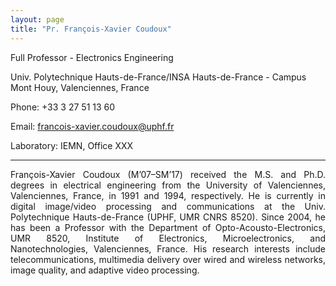 ```yaml
---
layout: page
title: "Pr. François-Xavier Coudoux"
---
```


Full Professor - Electronics Engineering

Univ. Polytechnique Hauts-de-France/INSA Hauts-de-France - Campus Mont Houy, Valenciennes, France

Phone: +33 3 27 51 13 60

Email: <a href="mailto:francois-xavier.coudoux@uphf.fr">francois-xavier.coudoux@uphf.fr</a>

Laboratory: IEMN, Office XXX

---

<div style="text-align: justify"> François-Xavier Coudoux (M’07–SM’17) received the M.S. and Ph.D. degrees in electrical engineering from the University of Valenciennes, Valenciennes, France, in 1991 and 1994, respectively. He is currently in digital image/video processing and communications at the Univ. Polytechnique Hauts-de-France (UPHF, UMR CNRS 8520). Since 2004, he has been a Professor with the Department of Opto-Acousto-Electronics, UMR 8520, Institute of Electronics, Microelectronics, and Nanotechnologies, Valenciennes, France. His research interests include telecommunications, multimedia delivery over wired and wireless networks, image quality, and adaptive video processing.</div>
